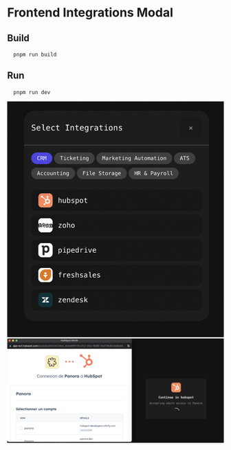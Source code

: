 # Frontend Integrations Modal

## Build

```
  pnpm run build
```


## Run

```
  pnpm run dev
```

![alt text](public/assets/modal-1-readme.png)
![alt text](public/assets/modal-2-readme.png)
